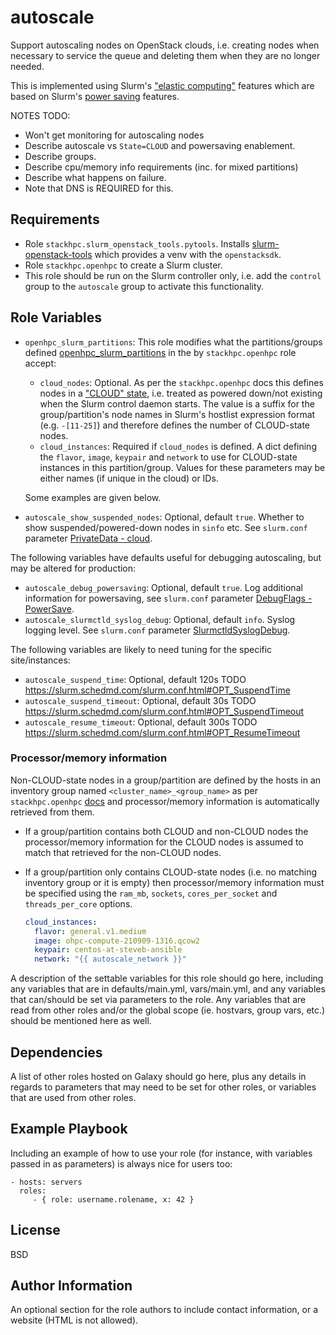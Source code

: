 # autoscale

Support autoscaling nodes on OpenStack clouds, i.e. creating nodes when necessary to service the queue and deleting them when they are no longer needed.

This is implemented using Slurm's ["elastic computing"](https://slurm.schedmd.com/elastic_computing.html) features which are based on Slurm's [power saving](https://slurm.schedmd.com/power_save.html) features.


NOTES TODO:
- Won't get monitoring for autoscaling nodes
- Describe autoscale vs `State=CLOUD` and powersaving enablement.
- Describe groups.
- Describe cpu/memory info requirements (inc. for mixed partitions)
- Describe what happens on failure.
- Note that DNS is REQUIRED for this.

## Requirements

- Role `stackhpc.slurm_openstack_tools.pytools`. Installs [slurm-openstack-tools](github.com/stackhpc/slurm-openstack-tools) which provides a venv with the `openstacksdk`.
- Role `stackhpc.openhpc` to create a Slurm cluster.
- This role should be run on the Slurm controller only, i.e. add the `control` group to the `autoscale` group to activate this functionality.

## Role Variables

- `openhpc_slurm_partitions`: This role modifies what the partitions/groups defined [openhpc_slurm_partitions](https://github.com/stackhpc/ansible-role-openhpc#slurmconf) in the by `stackhpc.openhpc` role accept:
  - `cloud_nodes`: Optional. As per the `stackhpc.openhpc` docs this defines nodes in a ["CLOUD" state](https://slurm.schedmd.com/slurm.conf.html#OPT_CLOUD), i.e. treated as powered down/not existing when the Slurm control daemon starts. The value is a suffix for the group/partition's node names in Slurm's hostlist expression format (e.g. `-[11-25]`) and therefore defines the number of CLOUD-state nodes.
  - `cloud_instances`: Required if `cloud_nodes` is defined. A dict defining the `flavor`, `image`, `keypair` and `network` to use for CLOUD-state instances in this partition/group. Values for these parameters may be either names (if unique in the cloud) or IDs.
  
  Some examples are given below.

- `autoscale_show_suspended_nodes`: Optional, default `true`. Whether to show suspended/powered-down nodes in `sinfo` etc. See `slurm.conf` parameter [PrivateData - cloud](https://slurm.schedmd.com/archive/slurm-20.11.7/slurm.conf.html#OPT_cloud).

The following variables have defaults useful for debugging autoscaling, but may be altered for production:
- `autoscale_debug_powersaving`: Optional, default `true`. Log additional information for powersaving, see `slurm.conf` parameter [DebugFlags - PowerSave](https://slurm.schedmd.com/archive/slurm-20.11.7/slurm.conf.html#OPT_PowerSave_2).
- `autoscale_slurmctld_syslog_debug`: Optional, default `info`. Syslog logging level. See `slurm.conf` parameter [SlurmctldSyslogDebug](https://slurm.schedmd.com/archive/slurm-20.11.7/slurm.conf.html#OPT_SlurmctldSyslogDebug).

The following variables are likely to need tuning for the specific site/instances:
- `autoscale_suspend_time`: Optional, default 120s TODO https://slurm.schedmd.com/slurm.conf.html#OPT_SuspendTime
- `autoscale_suspend_timeout`: Optional, default 30s TODO https://slurm.schedmd.com/slurm.conf.html#OPT_SuspendTimeout
- `autoscale_resume_timeout`: Optional, default 300s TODO https://slurm.schedmd.com/slurm.conf.html#OPT_ResumeTimeout

### Processor/memory information
Non-CLOUD-state nodes in a group/partition are defined by the hosts in an inventory group named `<cluster_name>_<group_name>` as per `stackhpc.openhpc` [docs](https://github.com/stackhpc/ansible-role-openhpc#slurmconf) and processor/memory information is automatically retrieved from them.

- If a group/partition contains both CLOUD and non-CLOUD nodes the processor/memory information for the CLOUD nodes is assumed to match that retrieved for the non-CLOUD nodes.
- If a group/partition only contains CLOUD-state nodes (i.e. no matching inventory group or it is empty) then processor/memory information must be specified using the `ram_mb`, `sockets`, `cores_per_socket` and `threads_per_core` options.




  
  ```yaml
  cloud_instances:
    flavor: general.v1.medium
    image: ohpc-compute-210909-1316.qcow2
    keypair: centos-at-steveb-ansible
    network: "{{ autoscale_network }}"

A description of the settable variables for this role should go here, including any variables that are in defaults/main.yml, vars/main.yml, and any variables that can/should be set via parameters to the role. Any variables that are read from other roles and/or the global scope (ie. hostvars, group vars, etc.) should be mentioned here as well.




Dependencies
------------

A list of other roles hosted on Galaxy should go here, plus any details in regards to parameters that may need to be set for other roles, or variables that are used from other roles.

Example Playbook
----------------

Including an example of how to use your role (for instance, with variables passed in as parameters) is always nice for users too:

    - hosts: servers
      roles:
         - { role: username.rolename, x: 42 }

License
-------

BSD

Author Information
------------------

An optional section for the role authors to include contact information, or a website (HTML is not allowed).
